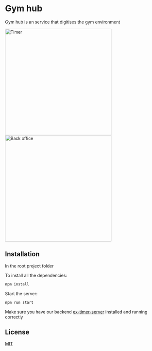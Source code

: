 # Gym hub

Gym hub is an service that digitises the gym environment 

  <img src="https://i.ibb.co/z6nYyFs/Screenshot-2020-11-20-at-10-59-13.png" width="350" alt="Timer">
    <img src="https://i.ibb.co/jkSR8pQ/Screenshot-2021-03-07-at-18-14-40.png" width="350" alt="Back office">

## Installation


In the root project folder

To install all the dependencies:
```bash
npm install
```

Start the server:
```bash
npm run start
```
Make sure you have our backend [ex-timer-server](https://github.com/JakobClausen/ex-timer-server) installed and running correctly


## License
[MIT](https://choosealicense.com/licenses/mit/)
